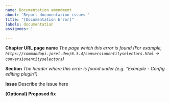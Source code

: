 ```yaml
---
name: Documentation amendment
about: 'Report documentation issues '
title: "[Documentation Error]"
labels: documentation
assignees: ''

---
```


**Chapter URL page name**
_The page which this error is found (For example, `https://commandapi.jorel.dev/6.5.4/conversionentityselectors.html` -> `conversionentityselectors`)_

**Section**
_The header where this error is found under (e.g. "Example - Config editing plugin")_

**Issue**
Describe the issue here

**(Optional) Proposed fix**
